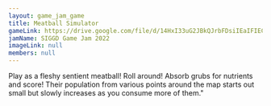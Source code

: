 ```yaml
---
layout: game_jam_game
title: Meatball Simulator
gameLink: https://drive.google.com/file/d/14HxI33uG2JBkQJrbFDsiIEaIFIECLJOG/view?usp=sharing
jamName: SIGGD Game Jam 2022
imageLink: null
members: null
---
```

<!--Put description here:-->
Play as a fleshy sentient meatball! Roll around! Absorb grubs for nutrients and score! Their population from various points around the map starts out small but slowly increases as you consume more of them."